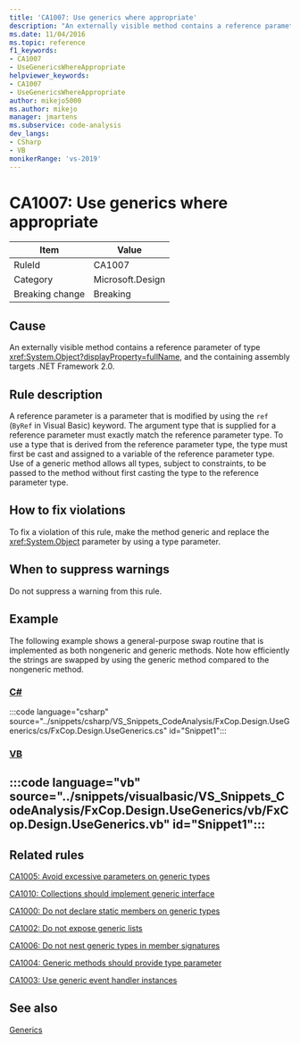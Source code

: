 ```yaml
---
title: 'CA1007: Use generics where appropriate'
description: "An externally visible method contains a reference parameter of type System.Object, and the containing assembly targets .NET Framework 2.0."
ms.date: 11/04/2016
ms.topic: reference
f1_keywords:
- CA1007
- UseGenericsWhereAppropriate
helpviewer_keywords:
- CA1007
- UseGenericsWhereAppropriate
author: mikejo5000
ms.author: mikejo
manager: jmartens
ms.subservice: code-analysis
dev_langs:
- CSharp
- VB
monikerRange: 'vs-2019'
---
```

# CA1007: Use generics where appropriate

|Item|Value|
|-|-|
|RuleId|CA1007|
|Category|Microsoft.Design|
|Breaking change|Breaking|

## Cause
An externally visible method contains a reference parameter of type <xref:System.Object?displayProperty=fullName>, and the containing assembly targets .NET Framework 2.0.

## Rule description
A reference parameter is a parameter that is modified by using the `ref` (`ByRef` in Visual Basic) keyword. The argument type that is supplied for a reference parameter must exactly match the reference parameter type. To use a type that is derived from the reference parameter type, the type must first be cast and assigned to a variable of the reference parameter type. Use of a generic method allows all types, subject to constraints, to be passed to the method without first casting the type to the reference parameter type.

## How to fix violations
To fix a violation of this rule, make the method generic and replace the <xref:System.Object> parameter by using a type parameter.

## When to suppress warnings
Do not suppress a warning from this rule.

## Example
The following example shows a general-purpose swap routine that is implemented as both nongeneric and generic methods. Note how efficiently the strings are swapped by using the generic method compared to the nongeneric method.

### [C#](#tab/csharp)
:::code language="csharp" source="../snippets/csharp/VS_Snippets_CodeAnalysis/FxCop.Design.UseGenerics/cs/FxCop.Design.UseGenerics.cs" id="Snippet1":::

### [VB](#tab/vb)
:::code language="vb" source="../snippets/visualbasic/VS_Snippets_CodeAnalysis/FxCop.Design.UseGenerics/vb/FxCop.Design.UseGenerics.vb" id="Snippet1":::
---

## Related rules
[CA1005: Avoid excessive parameters on generic types](/dotnet/fundamentals/code-analysis/quality-rules/ca1005)

[CA1010: Collections should implement generic interface](/dotnet/fundamentals/code-analysis/quality-rules/ca1010)

[CA1000: Do not declare static members on generic types](/dotnet/fundamentals/code-analysis/quality-rules/ca1000)

[CA1002: Do not expose generic lists](/dotnet/fundamentals/code-analysis/quality-rules/ca1002)

[CA1006: Do not nest generic types in member signatures](../code-quality/ca1006.md)

[CA1004: Generic methods should provide type parameter](../code-quality/ca1004.md)

[CA1003: Use generic event handler instances](/dotnet/fundamentals/code-analysis/quality-rules/ca1003)

## See also
[Generics](/dotnet/csharp/programming-guide/generics/index)

